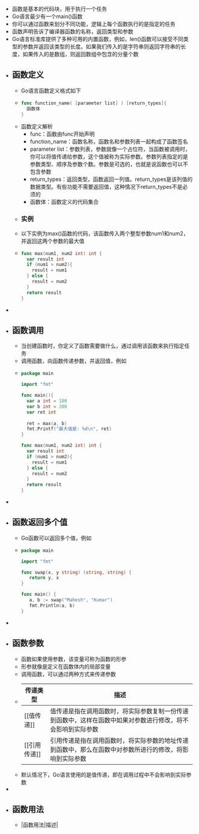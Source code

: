 - 函数是基本的代码块，用于执行一个任务
- Go语言最少有一个main()函数
- 你可以通过函数来划分不同功能，逻辑上每个函数执行的是指定的任务
- 函数声明告诉了编译器函数的名称，返回类型和参数
- Go语言标准库提供了多种可用的内置函数，例如，len()函数可以接受不同类型的参数并返回该类型的长度。如果我们传入的是字符串则返回字符串的长度，如果传入的是数组，则返回数组中包含的分量个数
- ## 函数定义
	- Go语言函数定义格式如下
	- ```go
	  func function_name( [parameter list] ) [return_types]{
	    函数体
	  }
	  ```
	- 函数定义解析
		- func：函数由func开始声明
		- function_name：函数名称，函数名和参数列表一起构成了函数签名
		- parameter list：参数列表，参数就像一个占位符，当函数被调用时，你可以将值传递给参数，这个值被称为实际参数。参数列表指定的是参数类型、顺序及参数个数。参数是可选的，也就是说函数也可以不包含参数
		- return_types：返回类型，函数返回一列值。return_types是该列值的数据类型。有些功能不需要返回值，这种情况下return_types不是必须的
		- 函数体：函数定义的代码集合
	- ### 实例
	- 以下实例为max()函数的代码，该函数传入两个整型参数num1和num2，并返回这两个参数的最大值
	- ```go
	  func max(num1, num2 int) int {
	    var result int
	    if (num1 > num2){
	      result = num1
	    } else {
	      result = num2
	    }
	    return result
	  }
	  ```
-
- ## 函数调用
	- 当创建函数时，你定义了函数需要做什么，通过调用该函数来执行指定任务
	- 调用函数，向函数传递参数，并返回值，例如
	- ```go
	  package main
	  
	  import "fmt"
	  
	  func main(){
	    var a int = 100
	    var b int = 200
	    var ret int
	    
	    ret = max(a, b)
	    fmt.Printf("最大值是: %d\n", ret)
	  }
	  
	  func max(num1, num2 int) int {
	    var result int
	    if (num1 > num2){
	      result = num1
	    } else {
	      result = num2
	    }
	    return result
	  }
	  ```
-
- ## 函数返回多个值
	- Go函数可以返回多个值，例如
	- ```go
	  package main
	  
	  import "fmt"
	  
	  func swap(x, y string) (string, string) {
	     return y, x
	  }
	  
	  func main() {
	     a, b := swap("Mahesh", "Kumar")
	     fmt.Println(a, b)
	  }
	  ```
-
- ## 函数参数
	- 函数如果使用参数，该变量可称为函数的形参
	- 形参就像是定义在函数体内的局部变量
	- 调用函数，可以通过两种方式来传递参数
	- |传递类型|描述|
	  |--|--|
	  |[[值传递]]|值传递是指在调用函数时，将实际参数复制一份传递到函数中，这样在函数中如果对参数进行修改，将不会影响到实际参数|
	  |[[引用传递]]|引用传递是指在调用函数时，将实际参数的地址传递到函数中，那么在函数中对参数所进行的修改，将影响到实际参数|
	- 默认情况下，Go语言使用的是值传递，即在调用过程中不会影响到实际参数
-
- ## 函数用法
	- |函数用法|描述|